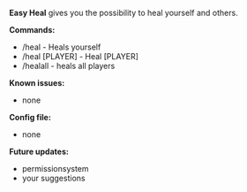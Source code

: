 **Easy Heal** gives you the possibility to heal yourself and others.

**Commands:**


* /heal - Heals yourself
* /heal [PLAYER] - Heal [PLAYER]
* /healall - heals all players


**Known issues:**


* none


**Config file:**


* none


**Future updates:**


* permissionsystem
* your suggestions

[](http://phc-rust.jimdo.com/donations/)